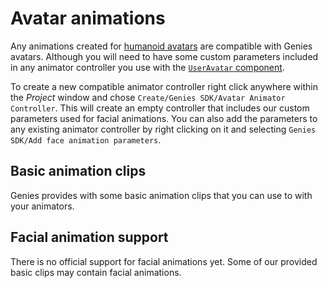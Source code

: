 ﻿# Avatar animations

Any animations created for [humanoid avatars](https://docs.unity3d.com/Manual/AvatarCreationandSetup.html) are compatible with Genies avatars. Although you will need to have some custom parameters included in any animator controller you use with the [`UserAvatar` component](LoadingAvatars.md#the-useravatar-component).

To create a new compatible animator controller right click anywhere within the *Project* window and chose `Create/Genies SDK/Avatar Animator Controller`. This will create an empty controller that includes our custom parameters used for facial animations. You can also add the parameters to any existing animator controller by right clicking on it and selecting `Genies SDK/Add face animation parameters`.

## Basic animation clips

Genies provides with some basic animation clips that you can use to with your animators.

## Facial animation support

There is no official support for facial animations yet. Some of our provided basic clips may contain facial animations.
